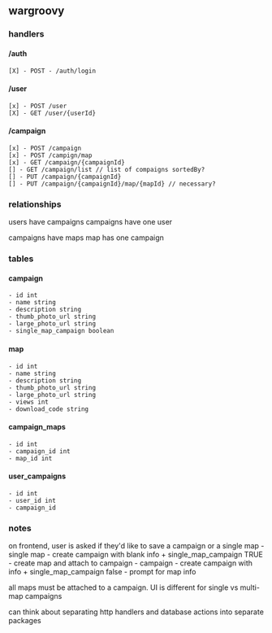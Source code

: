 ## wargroovy

### handlers

#### /auth
    [X] - POST - /auth/login

#### /user
    [x] - POST /user
    [X] - GET /user/{userId}

#### /campaign
    [x] - POST /campaign
    [x] - POST /campign/map
    [x] - GET /campaign/{campaignId}
    [] - GET /campaign/list // list of compaigns sortedBy?
    [] - PUT /campaign/{campaignId}
    [] - PUT /campaign/{campaignId}/map/{mapId} // necessary?


### relationships

users have campaigns
campaigns have one user

campaigns have maps
map has one campaign


### tables

#### campaign
    - id int
    - name string
    - description string
    - thumb_photo_url string
    - large_photo_url string
    - single_map_campaign boolean

#### map
    - id int
    - name string
    - description string
    - thumb_photo_url string
    - large_photo_url string
    - views int
    - download_code string

#### campaign_maps
    - id int
    - campaign_id int
    - map_id int

#### user_campaigns
    - id int
    - user_id int
    - campaign_id


### notes

on frontend, user is asked if they'd like to save a campaign or a single map
    - single map
        - create campaign with blank info + single_map_campaign TRUE
        - create map and attach to campaign
    - campaign
        - create campaign with info + single_map_campaign false
        - prompt for map info

all maps must be attached to a campaign. UI is different for single vs multi-map campaigns

can think about separating http handlers and database actions into separate packages